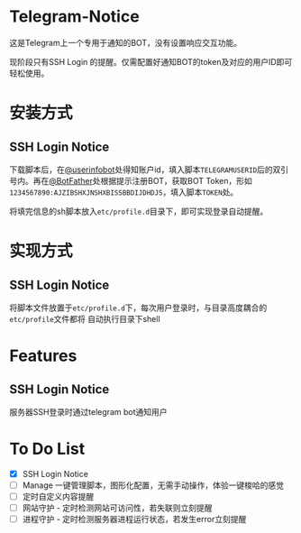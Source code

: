 # Telegram-Notice

这是Telegram上一个专用于通知的BOT，没有设置响应交互功能。

现阶段只有SSH Login 的提醒。仅需配置好通知BOT的token及对应的用户ID即可轻松使用。

# 安装方式

## SSH Login Notice

下载脚本后，在[@userinfobot](t.me/userinfobot)处得知账户id，填入脚本`TELEGRAMUSERID`后的双引号内。再在[@BotFather](t.me/botfather)处根据提示注册BOT，获取BOT Token，形如`1234567890:AJZIBSHXJNSHXBISSBBDIJDHDJS`，填入脚本`TOKEN`处。

将填完信息的sh脚本放入`etc/profile.d`目录下，即可实现登录自动提醒。

# 实现方式

## SSH Login Notice

将脚本文件放置于`etc/profile.d`下，每次用户登录时，与目录高度耦合的`etc/profile`文件都将
自动执行目录下shell

# Features

## SSH Login Notice

服务器SSH登录时通过telegram bot通知用户

# To Do List

- [x] SSH Login Notice
- [ ] Manage 一键管理脚本，图形化配置，无需手动操作，体验一键梭哈的感觉
- [ ] 定时自定义内容提醒
- [ ] 网站守护 - 定时检测网站可访问性，若失联则立刻提醒
- [ ] 进程守护 - 定时检测服务器进程运行状态，若发生error立刻提醒
